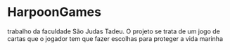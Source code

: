 # HarpoonGames
trabalho da faculdade São Judas Tadeu. O projeto se trata de um jogo de cartas que o jogador tem que fazer escolhas para proteger a vida marinha

